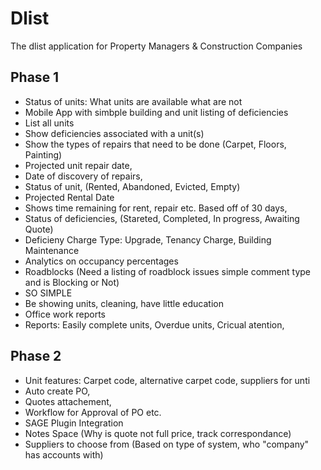 Dlist
=====

The dlist application for Property Managers &amp; Construction Companies

Phase 1
---

+ Status of units: What units are available what are not
+ Mobile App with simbple building and unit listing of deficiencies
+ List all units
+ Show deficiencies associated with a unit(s)
+ Show the types of repairs that need to be done (Carpet, Floors, Painting)
+ Projected unit repair date,
+ Date of discovery of repairs,
+ Status of unit, (Rented, Abandoned, Evicted, Empty)
+ Projected Rental Date
+ Shows time remaining for rent, repair etc. Based off of 30 days,
+ Status of deficiencies, (Stareted, Completed, In progress, Awaiting Quote)
+ Deficieny Charge Type: Upgrade, Tenancy Charge, Building Maintenance
+ Analytics on occupancy percentages
+ Roadblocks (Need a listing of roadblock issues simple comment type and is Blocking or Not)
+ SO SIMPLE
+ Be showing units, cleaning, have little education
+ Office work reports
+ Reports: Easily complete units, Overdue units, Cricual atention,

Phase 2
----

+ Unit features: Carpet code, alternative carpet code, suppliers for unti
+ Auto create PO,
+ Quotes attachement,
+ Workflow for Approval of PO etc.
+ SAGE Plugin Integration
+ Notes Space (Why is quote not full price, track correspondance)
+ Suppliers to choose from (Based on type of system, who "company" has accounts with)
